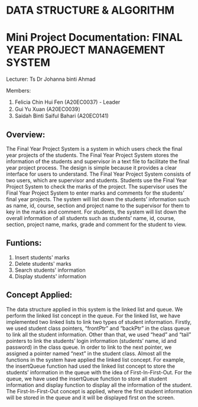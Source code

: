 # **DATA STRUCTURE & ALGORITHM**

# **Mini Project Documentation: FINAL YEAR PROJECT MANAGEMENT SYSTEM**

Lecturer: Ts Dr Johanna binti Ahmad


Members: 
1. Felicia Chin Hui Fen (A20EC0037) - Leader
2. Gui Yu Xuan (A20EC0039）
3. Saidah Binti Saiful Bahari (A20EC0141)


## **Overview:**

The Final Year Project System is a system in which users check the final
year projects of the students. The Final Year Project System stores the information
of the students and supervisor in a text file to facilitate the final year project
process. The design is simple because it provides a clear interface for users to
understand. The Final Year Project System consists of two users, which are
supervisor and students. Students use the Final Year Project System to check the
marks of the project. The supervisor uses the Final Year Project System to enter
marks and comments for the students’ final year projects. The system will list
down the students’ information such as name, id, course, section and project name
to the supervisor for them to key in the marks and comment. For students, the
system will list down the overall information of all students such as students’
name, id, course, section, project name, marks, grade and comment for the student
to view.




## **Funtions:**
1. Insert students' marks
2. Delete students' marks
3. Search  students' information
4. Display students' information




## **Concept Applied:**

The data structure applied in this system is the linked list and queue. We
perform the linked list concept in the queue. For the linked list, we have
implemented two linked lists to link two types of student information. Firstly, we
used student class pointers, “frontPtr” and “backPtr” in the class queue to link all
the student information. Other than that, we used “head” and “tail” pointers to
link the students’ login information (students’ name, id and password) in the class
queue. In order to link to the next pointer, we assigned a pointer named “next” in
the student class. Almost all the functions in the system have applied the linked
list concept. For example, the insertQueue function had used the linked list
concept to store the students’ information in the queue with the idea of
First-In-First-Out.
For the queue, we have used the insertQueue function to store all student
information and display function to display all the information of the student. The
First-In-First-Out concept is applied, where the first student information will be
stored in the queue and it will be displayed first on the screen.
